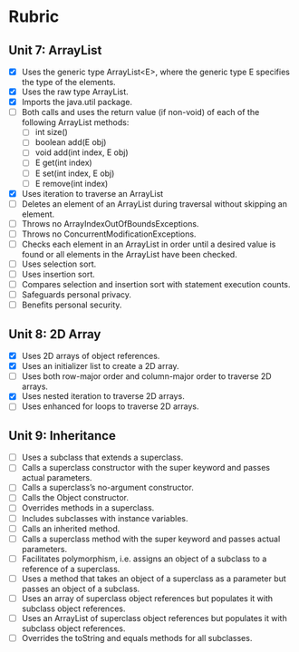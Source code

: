 # Rubric

## Unit 7: ArrayList

- [x] Uses the generic type ArrayList\<E>, where the generic type E specifies the type of the elements. 
- [x] Uses the raw type ArrayList.
- [x] Imports the java.util package.
- [ ] Both calls and uses the return value (if non-void) of each of the following ArrayList methods:
  - [ ] int size()
  - [ ] boolean add(E obj)
  - [ ] void add(int index, E obj)
  - [ ] E get(int index)
  - [ ] E set(int index, E obj)
  - [ ] E remove(int index)
- [x] Uses iteration to traverse an ArrayList
- [ ] Deletes an element of an ArrayList during traversal without skipping an element.
- [ ] Throws no ArrayIndexOutOfBoundsExceptions.
- [ ] Throws no ConcurrentModificationExceptions.
- [ ] Checks each element in an ArrayList  in order until a desired value is found or all elements in the ArrayList have been checked.
- [ ] Uses selection sort.
- [ ] Uses insertion sort.
- [ ] Compares selection and insertion sort with statement execution counts.
- [ ] Safeguards personal privacy.
- [ ] Benefits personal security.

## Unit 8: 2D Array

- [x] Uses 2D arrays of object references.
- [x] Uses an initializer list to create a 2D array.
- [ ] Uses both row-major order and column-major order to traverse 2D arrays.
- [x] Uses nested iteration to traverse 2D arrays.
- [ ] Uses enhanced for loops to traverse 2D arrays.

## Unit 9: Inheritance

- [ ] Uses a subclass that extends a superclass.
- [ ] Calls a superclass constructor with the super keyword and passes actual parameters.
- [ ] Calls a superclass’s no-argument constructor.
- [ ] Calls the Object constructor.
- [ ] Overrides methods in a superclass.
- [ ] Includes subclasses with instance variables.
- [ ] Calls an inherited method.
- [ ] Calls a superclass method with the super keyword and passes actual parameters.
- [ ] Facilitates polymorphism, i.e. assigns an object of a subclass to a reference of a superclass.
- [ ] Uses a method that takes an object of a superclass as a parameter but passes an object of a subclass.
- [ ] Uses an array of superclass object references but populates it with subclass object references.
- [ ] Uses an ArrayList of superclass object references but populates it with subclass object references.
- [ ] Overrides the toString and equals methods for all subclasses.
